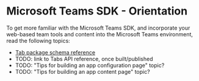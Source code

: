 ﻿# Microsoft Teams SDK - Orientation

To get more familiar with the Microsoft Teams SDK, and incorporate your web-based team tools and content into the Microsoft Teams environment, read the following topics:

* [Tab package schema reference](tab_schema.md)
* TODO: link to Tabs API reference, once built/published
* TODO: "Tips for building an app configuration page" topic?
* TODO: "Tips for building an app content page" topic?

 